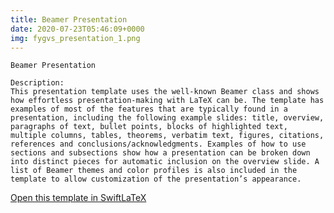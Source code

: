 ```yaml
---
title: Beamer Presentation
date: 2020-07-23T05:46:09+0000
img: fygvs_presentation_1.png
---
```

```
Beamer Presentation

Description:
This presentation template uses the well-known Beamer class and shows how effortless presentation-making with LaTeX can be. The template has examples of most of the features that are typically found in a presentation, including the following example slides: title, overview, paragraphs of text, bullet points, blocks of highlighted text, multiple columns, tables, theorems, verbatim text, figures, citations, references and conclusions/acknowledgments. Examples of how to use sections and subsections show how a presentation can be broken down into distinct pieces for automatic inclusion on the overview slide. A list of Beamer themes and color profiles is also included in the template to allow customization of the presentation’s appearance.
```
[Open this template in SwiftLaTeX](https://www.swiftlatex.com/project.html?import=https://swiftlatex.github.io/LaTeXBoilerPlate/zips/gjcjg_presentation_1.zip)
